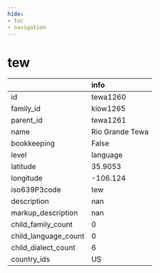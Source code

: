 ```yaml
---
hide:
- toc
- navigation
---
```

# tew
|                      | info            |
|:---------------------|:----------------|
| id                   | tewa1260        |
| family_id            | kiow1265        |
| parent_id            | tewa1261        |
| name                 | Rio Grande Tewa |
| bookkeeping          | False           |
| level                | language        |
| latitude             | 35.9053         |
| longitude            | -106.124        |
| iso639P3code         | tew             |
| description          | nan             |
| markup_description   | nan             |
| child_family_count   | 0               |
| child_language_count | 0               |
| child_dialect_count  | 6               |
| country_ids          | US              |